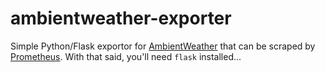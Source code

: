 # ambientweather-exporter

Simple Python/Flask exportor for [AmbientWeather](https://ambientweather.net) that can be scraped by [Prometheus](https://prometheus.io). With that said, you'll need `flask` installed...

